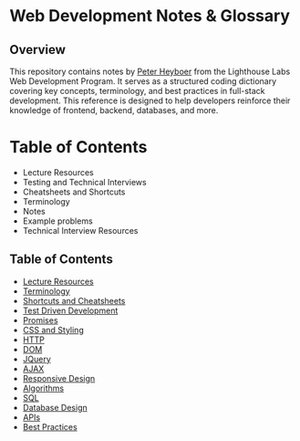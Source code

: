 # Web Development Notes & Glossary

## Overview
This repository contains notes by [Peter Heyboer](https://github.com/pheyboer) from the Lighthouse Labs Web Development Program. It serves as a structured coding dictionary covering key concepts, terminology, and best practices in full-stack development. This reference is designed to help developers reinforce their knowledge of frontend, backend, databases, and more.


# Table of Contents
* Lecture Resources
* Testing and Technical Interviews
* Cheatsheets and Shortcuts
* Terminology
* Notes
* Example problems
* Technical Interview Resources

## Table of Contents
- [Lecture Resources](#lecture-resources)
- [Terminology](#terminology)
- [Shortcuts and Cheatsheets](#shortcuts-and-cheatsheets)
- [Test Driven Development](#test-driven-development)
- [Promises](#promises)
- [CSS and Styling](#css-and-styling)
- [HTTP](#http)
- [DOM](#dom)
- [JQuery](#jquery)
- [AJAX](#ajax)
- [Responsive Design](#responsive-design)
- [Algorithms](#algorithms)
- [SQL](#sql)
- [Database Design](#database-design)
- [APIs](#apis)
- [Best Practices](#best-practices)